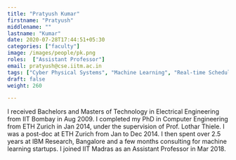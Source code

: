 ```yaml
---
title: "Pratyush Kumar"
firstname: "Pratyush"
middlename: ""
lastname: "Kumar"
date: 2020-07-28T17:44:51+05:30
categories: ["faculty"]
image: /images/people/pk.png
roles:  ["Assistant Professor"]
email: pratyush@cse.iitm.ac.in
tags: ["Cyber Physical Systems", "Machine Learning", "Real-time Scheduling"]
draft: false
weight: 260

---
```



I received Bachelors and Masters of Technology in Electrical Engineering from IIT Bombay in Aug 2009. I completed my PhD in Computer Engineering from ETH Zurich in Jan 2014, under the supervision of Prof. Lothar Thiele. I was a post-doc at ETH Zurich from Jan to Dec 2014. I then spent over 2.5 years at IBM Research, Bangalore and a few months consulting for machine learning startups. I joined IIT Madras as an Assistant Professor in Mar 2018.